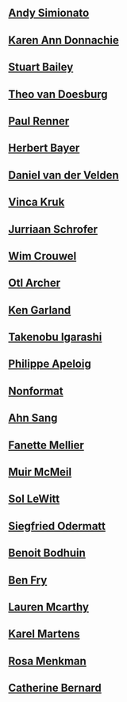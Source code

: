 ## [Andy Simionato](http://www.andysimionato.com/)
## [Karen Ann Donnachie](http://www.karenanndonnachie.com/)
## [Stuart Bailey](https://en.wikipedia.org/wiki/Stuart_Bertolotti-Bailey)
## [Theo van Doesburg](https://en.wikipedia.org/wiki/Theo_van_Doesburg)
## [Paul Renner](https://people.ku.edu/~delange/paulrenner.html)
## [Herbert Bayer](https://www.moma.org/artists/399)
## [Daniel van der Velden](https://www.moma.org/artists/73633)
## [Vinca Kruk](https://parsejournal.com/authors/vinca-kruk/#:~:text=Vinca%20Kruk%20is%20an%20artist,and%20politics%20after%20the%20internet.)
## [Jurriaan Schrofer](http://luc.devroye.org/fonts-52102.html)
## [Wim Crouwel](http://www.designculture.it/interview/wim-crouwel.html)
## [Otl Archer](https://www.famousgraphicdesigners.org/otl-aicher)
## [Ken Garland](https://www.theguardian.com/artanddesign/2020/sep/07/ken-garland-graphic-designer-cnd-manifesto-hollywood)
## [Takenobu Igarashi](http://www.takenobuigarashi.jp/en/)
## [Philippe Apeloig](http://ideasondesign.net/speakers/speakers/philippe-apeloig/)
## [Nonformat](http://non-format.com/)
## [Ahn Sang](http://ideasondesign.net/speakers/speakers/ahn-sang-soo/)
## [Fanette Mellier](https://fanettemellier.com/en/)
## [Muir McMeil](https://muirmcneil.com/)
## [Sol LeWitt](http://www.artnet.com/artists/sol-lewitt/)
## [Siegfried Odermatt](https://a-g-i.org/user/siegfriedodermatt/#:~:text=Siegfried%20Odermatt%2C%20Switzerland%20(1974)&text=%2C%20Switzerland%20(1974)-,Odermatt%20calls%20himself%20a%20self%2Dtaught%20graphic%20designer%2C%20although%20he,a%20studio%20with%20Rosmarie%20Tissi.)
## [Benoit Bodhuin](https://www.bb-bureau.fr/)
## [Ben Fry](https://benfry.com/) 
## [Lauren Mcarthy](https://lauren-mccarthy.com/)
## [Karel Martens](https://www.artsy.net/artist/karel-martens)
## [Rosa Menkman](http://rosa-menkman.blogspot.com/)
## [Catherine Bernard](https://katherinebernard.com/)

